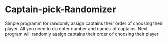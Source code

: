 # Captain-pick-Randomizer
Simple programm for randomly assign captains their order of choosing their player. All you need to do enter number and names of captains. Next program will randomly assign captains their order of choosing their player
